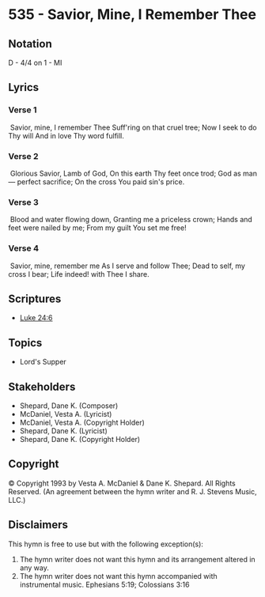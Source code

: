 # 535 - Savior, Mine, I Remember Thee

## Notation

D - 4/4 on 1 - MI

## Lyrics

### Verse 1

 Savior, mine, I remember Thee Suff'ring on that cruel tree; Now I seek to do Thy will And in love Thy word fulfill. 

### Verse 2

 Glorious Savior, Lamb of God, On this earth Thy feet once trod; God as man— perfect sacrifice; On the cross You paid sin's price. 

### Verse 3

 Blood and water flowing down, Granting me a priceless crown; Hands and feet were nailed by me; From my guilt You set me free!

### Verse 4

 Savior, mine, remember me As I serve and follow Thee; Dead to self, my cross I bear; Life indeed! with Thee I share. 


## Scriptures

- [Luke 24:6](https://www.biblegateway.com/passage/?search=Luke%2024%3A6)

## Topics

- Lord's Supper

## Stakeholders

- Shepard, Dane K. (Composer)
- McDaniel, Vesta A. (Lyricist)
- McDaniel, Vesta A. (Copyright Holder)
- Shepard, Dane K. (Lyricist)
- Shepard, Dane K. (Copyright Holder)

## Copyright

© Copyright 1993 by Vesta A. McDaniel & Dane K. Shepard. All Rights Reserved.
(An agreement between the hymn writer and R. J. Stevens Music, LLC.)

## Disclaimers

This hymn is free to use but with the following exception(s):
1. The hymn writer does not want this hymn and its arrangement altered in any way.
2. The hymn writer does not want this hymn accompanied with instrumental music.
Ephesians 5:19; Colossians 3:16

